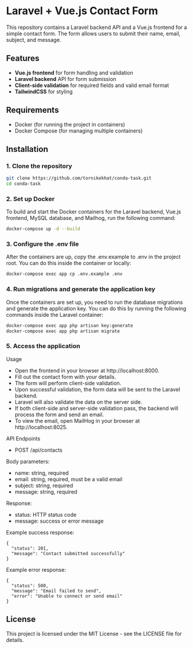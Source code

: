 # Laravel + Vue.js Contact Form

This repository contains a Laravel backend API and a Vue.js frontend for a simple contact form. The form allows users to submit their name, email, subject, and message.

## Features

- **Vue.js frontend** for form handling and validation
- **Laravel backend** API for form submission
- **Client-side validation** for required fields and valid email format
- **TailwindCSS** for styling

## Requirements

- Docker (for running the project in containers)
- Docker Compose (for managing multiple containers)

## Installation

### 1. Clone the repository

```bash
git clone https://github.com/tornikekhat/conda-task.git
cd conda-task
```

### 2. Set up Docker

To build and start the Docker containers for the Laravel backend, Vue.js frontend, MySQL database, and Mailhog, run the following command:

```bash
docker-compose up -d --build
```

### 3. Configure the .env file

After the containers are up, copy the .env.example to .env in the project root. You can do this inside the container or locally:

```bash
docker-compose exec app cp .env.example .env
```

### 4. Run migrations and generate the application key

Once the containers are set up, you need to run the database migrations and generate the application key. You can do this by running the following commands inside the Laravel container:

```bash
docker-compose exec app php artisan key:generate
docker-compose exec app php artisan migrate
```

### 5. Access the application
Usage
- Open the frontend in your browser at http://localhost:8000.
- Fill out the contact form with your details.
- The form will perform client-side validation.
- Upon successful validation, the form data will be sent to the Laravel backend.
- Laravel will also validate the data on the server side.
- If both client-side and server-side validation pass, the backend will process the form and send an email.
- To view the email, open MailHog in your browser at http://localhost:8025.

API Endpoints
- POST /api/contacts

Body parameters:
- name: string, required
- email: string, required, must be a valid email
- subject: string, required
- message: string, required

Response:
- status: HTTP status code
- message: success or error message

Example success response:

```
{
  "status": 201,
  "message": "Contact submitted successfully"
}
```

Example error response:

```
{
  "status": 500,
  "message": "Email failed to send",
  "error": "Unable to connect or send email"
}
```

## License

This project is licensed under the MIT License - see the LICENSE file for details.
